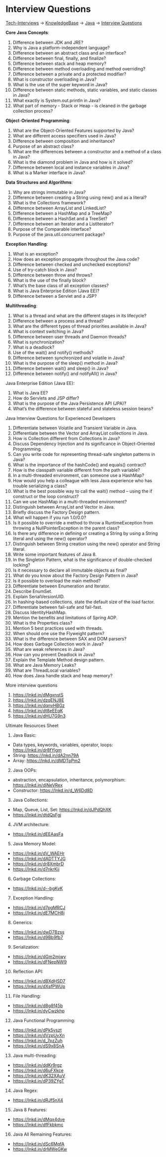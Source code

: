 # Interview Questions

[Tech-Interviews](../../README.md) -> [KnowledgeBase](../KnowledgeBase.md) -> [Java](../Java/Java.md) -> [Interview Questions](./InterviewQuestions.md)

𝐂𝐨𝐫𝐞 𝐉𝐚𝐯𝐚 𝐂𝐨𝐧𝐜𝐞𝐩𝐭𝐬:
1. Difference between JDK and JRE?
2. Why is Java a platform-independent language?
3. Difference between an abstract class and an interface?
4. Difference between final, finally, and finalize?
5. Difference between stack and heap memory?
6. Difference between method overloading and method overriding?
7. Difference between a private and a protected modifier?
8. What is constructor overloading in Java?
9. What is the use of the super keyword in Java?
10. Difference between static methods, static variables, and static classes in Java?
11. What exactly is System.out.println in Java?
12. What part of memory - Stack or Heap - is cleaned in the garbage collection process?

𝐎𝐛𝐣𝐞𝐜𝐭-𝐎𝐫𝐢𝐞𝐧𝐭𝐞𝐝 𝐏𝐫𝐨𝐠𝐫𝐚𝐦𝐦𝐢𝐧𝐠:
1. What are the Object-Oriented Features supported by Java?
2. What are different access specifiers used in Java?
3. Difference between composition and inheritance?
4. Purpose of an abstract class?
5. What are the differences between a constructor and a method of a class in Java?
6. What is the diamond problem in Java and how is it solved?
7. Difference between local and instance variables in Java?
8. What is a Marker interface in Java?

𝐃𝐚𝐭𝐚 𝐒𝐭𝐫𝐮𝐜𝐭𝐮𝐫𝐞𝐬 𝐚𝐧𝐝 𝐀𝐥𝐠𝐨𝐫𝐢𝐭𝐡𝐦𝐬:
1. Why are strings immutable in Java?
2. Difference between creating a String using new() and as a literal?
3. What is the Collections framework?
4. Difference between ArrayList and LinkedList?
5. Difference between a HashMap and a TreeMap?
6. Difference between a HashSet and a TreeSet?
7. Difference between an Iterator and a ListIterator?
8. Purpose of the Comparable interface?
9. Purpose of the java.util.concurrent package?

𝐄𝐱𝐜𝐞𝐩𝐭𝐢𝐨𝐧 𝐇𝐚𝐧𝐝𝐥𝐢𝐧𝐠:
1. What is an exception?
2. How does an exception propagate throughout the Java code?
3. Difference between checked and unchecked exceptions?
4. Use of try-catch block in Java?
5. Difference between throw and throws?
6. What is the use of the finally block?
7. What’s the base class of all exception classes?
8. What is Java Enterprise Edition (Java EE)?
9. Difference between a Servlet and a JSP?

𝐌𝐮𝐥𝐭𝐢𝐭𝐡𝐫𝐞𝐚𝐝𝐢𝐧𝐠:
1. What is a thread and what are the different stages in its lifecycle?
2. Difference between a process and a thread?
3. What are the different types of thread priorities available in Java?
4. What is context switching in Java?
5. Difference between user threads and Daemon threads?
6. What is synchronization?
7. What is a deadlock?
8. Use of the wait() and notify() methods?
9. Difference between synchronized and volatile in Java?
10. What is the purpose of the sleep() method in Java?
11. Difference between wait() and sleep() in Java?
12. Difference between notify() and notifyAll() in Java?

Java Enterprise Edition (Java EE):
1. What is Java EE?
2. How do Servlets and JSP differ?
3. What is the purpose of the Java Persistence API (JPA)?
4. What’s the difference between stateful and stateless session beans?

Java Interview Questions for Experienced Developers 

1. Differentiate between Volatile and Transient Variable in Java.
2. Differentiate between the Vector and ArrayList collections in Java.
3. How is Collection different from Collections in Java?
4. Discuss Dependency Injection and its significance in Object-Oriented Programming.
5. Can you write code for representing thread-safe singleton patterns in Java?
6. What is the importance of the hashCode() and equals() contract?
7. How is the classpath variable different from the path variable?
8. In a multi-threaded environment, can someone use a HashMap?
9. How would you help a colleague with less Java experience who has trouble serializing a class?
10. What is the best possible way to call the wait() method – using the if construct or the loop construct?
11. Can we use HashMap in a multi-threaded environment?
12. Distinguish between ArrayList and Vector in Java.
13. Briefly discuss the Factory Design pattern.
14. What will happen if you run 1.0/0.0?
15. Is it possible to override a method to throw a RuntimeException from throwing a NullPointerException in the parent class?
16. Is there any difference in defining or creating a String by using a String literal and using the new() operator?
17. Distinguish between String creation using the new() operator and String literal.
18. Write some important features of Java 8.
19. In the Singleton Pattern, what is the significance of double-checked locking?
20. Is it necessary to declare all immutable objects as final?
21. What do you know about the Factory Design Pattern in Java?
22. Is it possible to overload the main method?
23. Differentiate between Enumeration and Iterator.
24. Describe EnumSet.
25. Explain SerialVersionUID.
26. In hashing-based collections, state the default size of the load factor.
27. Differentiate between fail-safe and fail-fast.
28. Discuss IdentityHashMap.
29. Mention the benefits and limitations of Spring AOP.
30. What is the Properties class?
31. Mention 5 best practices used with threads.
32. When should one use the Flyweight pattern?
33. What is the difference between SAX and DOM parsers?
34. How does Garbage Collection work in Java?
35. What are weak references in Java?
36. How can you prevent Deadlock in Java?
37. Explain the Template Method design pattern.
38. What are Java Memory Leaks?
39. What are ThreadLocal variables?
40. How does Java handle stack and heap memory?

More interview questions 
1. https://lnkd.in/dMgxnstS
2. https://lnkd.in/dzqENJ8E
3. https://lnkd.in/dqnvHBGz
4. https://lnkd.in/dt8eEEqK
5. https://lnkd.in/dHU7G9n3

Ultimate Resources Sheet

1. Java Basic: 
 - Data types, keywords, variables, operator, loops: https://lnkd.in/dr8fYigm
 - String: https://lnkd.in/dA2nn79A
 - Array: https://lnkd.in/dMDTpPm2

2. Java OOPs: 
 - abstraction, encapsulation, inheritance, polymorphism: https://lnkd.in/djNeVRex
 - Constructor: https://lnkd.in/d_W6Dd8D

3. Java Collections:
 - Map, Queue, List, Set: https://lnkd.in/dJPdQhXK
 - https://lnkd.in/dtdQsFgj

4. JVM architecture:
 - https://lnkd.in/dEEAasFa

5. Java Memory Model:
 - https://lnkd.in/dV_WAEHr
 - https://lnkd.in/dADTTYJG
 - https://lnkd.in/dr8XmbrD
 - https://lnkd.in/d7nkrKii

6. Garbage Collections:
 - https://lnkd.in/d--bgKvK

7. Exception Handling:
 - https://lnkd.in/d7pgMRCJ
 - https://lnkd.in/dE7MCH8j

8. Generics: 
 - https://lnkd.in/dwD7Bzss
 - https://lnkd.in/d9Bb9fb7

9. Serialization:
 - https://lnkd.in/dGm2mjwy
 - https://lnkd.in/dFNepNW9

10. Reflection API:
 - https://lnkd.in/dBXdHSD7
 - https://lnkd.in/dXsfPWUp

11. File Handling:
 - https://lnkd.in/d8g8f45b
 - https://lnkd.in/dyCwzkhp

12. Java Functional Programming: 
 - https://lnkd.in/dPk5vszt
 - https://lnkd.in/dVzpUvXn
 - https://lnkd.in/d_7pzZuh
 - https://lnkd.in/dS9x8SnA

13. Java multi-threading: 
 - https://lnkd.in/ddKr9rgz
 - https://lnkd.in/d6uFXkce
 - https://lnkd.in/dK32XAuV
 - https://lnkd.in/dP39ZYgT

14. Java Regex: 
 - https://lnkd.in/dRJf5nX4

15. Java 8 Features:
 - https://lnkd.in/dMqx4dve
 - https://lnkd.in/dfFkbkmc

16. Java All Remaining Features: 
 - https://lnkd.in/dSc6MqfA
 - https://lnkd.in/drMWeGKw